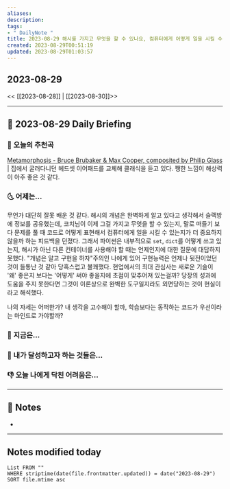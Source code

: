 ```yaml
---
aliases: 
description:
tags:
- " DailyNote "
title: 2023-08-29 해시를 가지고 무엇을 할 수 있나요, 컴퓨터에게 어떻게 일을 시킬 수 있을까요
created: 2023-08-29T00:51:19
updated: 2023-08-29T01:03:57
---
```


## 2023-08-29

<< [[2023-08-28]] | [[2023-08-30]]>>

---

## 📅 2023-08-29 Daily Briefing

### 🎵 오늘의 추천곡

[Metamorphosis - Bruce Brubaker & Max Cooper, composited by Philip Glass](https://youtu.be/4cE279fdiF4?feature=shared) | 집에서 굴러다니던 헤드셋 이어패드를 교체해 클래식을 듣고 있다. 쨍한 느낌이 해상력이 아주 좋은 것 같다.

### 🌜 어제는...

무언가 대단히 잘못 배운 것 같다. 해시의 개념은 완벽하게 알고 있다고 생각해서 슬랙방에 정보를 공유했는데, 코치님이 이제 그걸 가지고 무엇을 할 수 있는지, 말로 떠들기 보다 문제를 풀 때 코드로 어떻게 표현해서 컴퓨터에게 일을 시킬 수 있는지가 더 중요하지 않을까 하는 피드백을 던졌다. 그래서 파이썬은 내부적으로 `set`, `dict`를 어떻게 쓰고 있는지, 해시가 아닌 다른 컨테이너를 사용해야 할 때는 언제인지에 대한 질문에 대답하지 못했다. "개념은 알고 구현을 하자"주의인 나에게 있어 구현능력은 언제나 뒷전이었던 것이 들통난 것 같아 당혹스럽고 불쾌했다. 현업에서의 최대 관심사는 새로운 기술이 '왜' 좋은지 보다는 '어떻게' 써야 좋을지에 초점이 맞추어져 있는걸까? 당장의 성과에 도움을 주지 못한다면 그것이 이론상으로 완벽한 도구일지라도 외면당하는 것이 현실이라고 해석했다. 

나의 자세는 어떠한가? 내 생각을 고수해야 할까, 학습보다는 동작하는 코드가 우선이라는 마인드로 가야할까? 

### 🙌 지금은...

### 🚀 내가 달성하고자 하는 것들은...

### 👎 오늘 나에게 닥친 어려움은...

---

## 📝 Notes

- 

---

## Notes modified today

```dataview
List FROM "" 
WHERE striptime(date(file.frontmatter.updated)) = date("2023-08-29") 
SORT file.mtime asc
```
